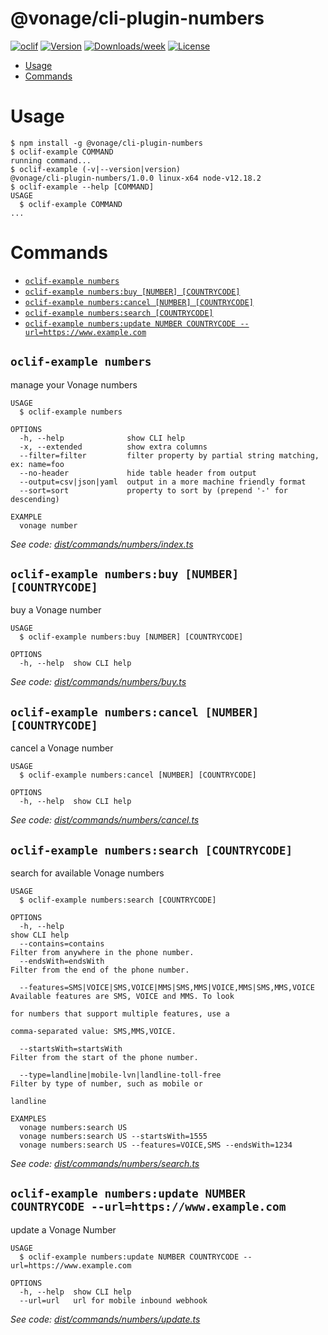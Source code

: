 @vonage/cli-plugin-numbers
==========================



[![oclif](https://img.shields.io/badge/cli-oclif-brightgreen.svg)](https://oclif.io)
[![Version](https://img.shields.io/npm/v/@vonage/cli-plugin-numbers.svg)](https://npmjs.org/package/@vonage/cli-plugin-numbers)
[![Downloads/week](https://img.shields.io/npm/dw/@vonage/cli-plugin-numbers.svg)](https://npmjs.org/package/@vonage/cli-plugin-numbers)
[![License](https://img.shields.io/npm/l/@vonage/cli-plugin-numbers.svg)](https://github.com/Vonage/cli-plugin-numbers/blob/master/package.json)

<!-- toc -->
* [Usage](#usage)
* [Commands](#commands)
<!-- tocstop -->
# Usage
<!-- usage -->
```sh-session
$ npm install -g @vonage/cli-plugin-numbers
$ oclif-example COMMAND
running command...
$ oclif-example (-v|--version|version)
@vonage/cli-plugin-numbers/1.0.0 linux-x64 node-v12.18.2
$ oclif-example --help [COMMAND]
USAGE
  $ oclif-example COMMAND
...
```
<!-- usagestop -->
# Commands
<!-- commands -->
* [`oclif-example numbers`](#oclif-example-numbers)
* [`oclif-example numbers:buy [NUMBER] [COUNTRYCODE]`](#oclif-example-numbersbuy-number-countrycode)
* [`oclif-example numbers:cancel [NUMBER] [COUNTRYCODE]`](#oclif-example-numberscancel-number-countrycode)
* [`oclif-example numbers:search [COUNTRYCODE]`](#oclif-example-numberssearch-countrycode)
* [`oclif-example numbers:update NUMBER COUNTRYCODE --url=https://www.example.com`](#oclif-example-numbersupdate-number-countrycode---urlhttpswwwexamplecom)

## `oclif-example numbers`

manage your Vonage numbers

```
USAGE
  $ oclif-example numbers

OPTIONS
  -h, --help              show CLI help
  -x, --extended          show extra columns
  --filter=filter         filter property by partial string matching, ex: name=foo
  --no-header             hide table header from output
  --output=csv|json|yaml  output in a more machine friendly format
  --sort=sort             property to sort by (prepend '-' for descending)

EXAMPLE
  vonage number
```

_See code: [dist/commands/numbers/index.ts](https://github.com/Vonage/vonage-cli/blob/v1.0.0/dist/commands/numbers/index.ts)_

## `oclif-example numbers:buy [NUMBER] [COUNTRYCODE]`

buy a Vonage number

```
USAGE
  $ oclif-example numbers:buy [NUMBER] [COUNTRYCODE]

OPTIONS
  -h, --help  show CLI help
```

_See code: [dist/commands/numbers/buy.ts](https://github.com/Vonage/vonage-cli/blob/v1.0.0/dist/commands/numbers/buy.ts)_

## `oclif-example numbers:cancel [NUMBER] [COUNTRYCODE]`

cancel a Vonage number

```
USAGE
  $ oclif-example numbers:cancel [NUMBER] [COUNTRYCODE]

OPTIONS
  -h, --help  show CLI help
```

_See code: [dist/commands/numbers/cancel.ts](https://github.com/Vonage/vonage-cli/blob/v1.0.0/dist/commands/numbers/cancel.ts)_

## `oclif-example numbers:search [COUNTRYCODE]`

search for available Vonage numbers

```
USAGE
  $ oclif-example numbers:search [COUNTRYCODE]

OPTIONS
  -h, --help                                                          show CLI help
  --contains=contains                                                 Filter from anywhere in the phone number.
  --endsWith=endsWith                                                 Filter from the end of the phone number.

  --features=SMS|VOICE|SMS,VOICE|MMS|SMS,MMS|VOICE,MMS|SMS,MMS,VOICE  Available features are SMS, VOICE and MMS. To look
                                                                      for numbers that support multiple features, use a
                                                                      comma-separated value: SMS,MMS,VOICE.

  --startsWith=startsWith                                             Filter from the start of the phone number.

  --type=landline|mobile-lvn|landline-toll-free                       Filter by type of number, such as mobile or
                                                                      landline

EXAMPLES
  vonage numbers:search US
  vonage numbers:search US --startsWith=1555
  vonage numbers:search US --features=VOICE,SMS --endsWith=1234
```

_See code: [dist/commands/numbers/search.ts](https://github.com/Vonage/vonage-cli/blob/v1.0.0/dist/commands/numbers/search.ts)_

## `oclif-example numbers:update NUMBER COUNTRYCODE --url=https://www.example.com`

update a Vonage Number

```
USAGE
  $ oclif-example numbers:update NUMBER COUNTRYCODE --url=https://www.example.com

OPTIONS
  -h, --help  show CLI help
  --url=url   url for mobile inbound webhook
```

_See code: [dist/commands/numbers/update.ts](https://github.com/Vonage/vonage-cli/blob/v1.0.0/dist/commands/numbers/update.ts)_
<!-- commandsstop -->
